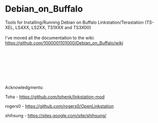 # Debian_on_Buffalo
Tools for Installing/Running Debian on Buffalo Linkstation/Terastation (TS-XEL, LS4XX, LS2XX, TS1XXX and TS3X00) 
<br><br>
I've moved all the documentation to the wiki:  
https://github.com/1000001101000/Debian_on_Buffalo/wiki
  


<br><br><br><br><br><br>


  
  
Acknowledgments: 

Toha     - https://github.com/tohenk/linkstation-mod

rogers0  - https://github.com/rogers0/OpenLinkstation

shihsung - https://sites.google.com/site/shihsung/


